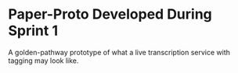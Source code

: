 # Paper-Proto Developed During Sprint 1
A golden-pathway prototype of what a live transcription service with tagging may look like.
